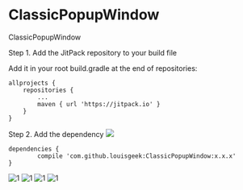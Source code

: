 # ClassicPopupWindow
ClassicPopupWindow

Step 1. Add the JitPack repository to your build file

Add it in your root build.gradle at the end of repositories:

	allprojects {
		repositories {
			...
			maven { url 'https://jitpack.io' }
		}
	}
Step 2. Add the dependency  [![](https://jitpack.io/v/classichu/ClassicPopupWindow.svg)](https://jitpack.io/#classichu/ClassicPopupWindow)

	dependencies {
	        compile 'com.github.louisgeek:ClassicPopupWindow:x.x.x'
	}

![1](https://github.com/louisgeek/ClassicPopupWindow/blob/master/screenshots/pic.png)
![1](https://github.com/louisgeek/ClassicPopupWindow/blob/master/screenshots/pic.png)
![1](https://github.com/louisgeek/ClassicPopupWindow/blob/master/screenshots/pic.png)
![1](https://github.com/louisgeek/ClassicPopupWindow/blob/master/screenshots/pic.png)

